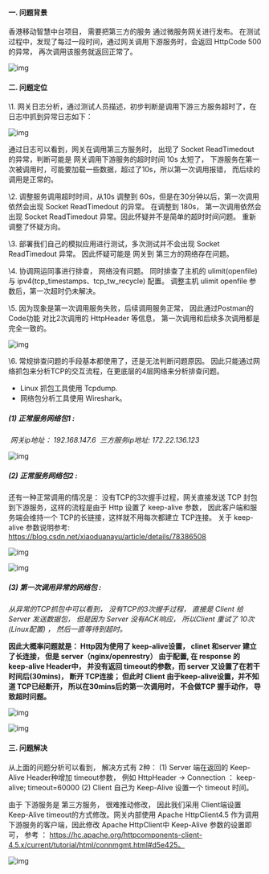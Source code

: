 #### **一. 问题背景**

香港移动智慧中台项目， 需要把第三方的服务 通过微服务网关进行发布。 在测试过程中，发现了每过一段时间，通过网关调用下游服务时，会返回 HttpCode 500的异常， 再次调用该服务就返回正常了。 


![img](http://rgwngkfs9.hn-bkt.clouddn.com/f46e30a4-26a8-42ca-b23e-c0700768d614.png)



#### **二. 问题定位**

\1. 网关日志分析，通过测试人员描述，初步判断是调用下游三方服务超时了，在日志中抓到异常日志如下：

![img](http://rgwngkfs9.hn-bkt.clouddn.com/cd473ab5-5510-4f02-9032-28a2bea274e4.png)


通过日志可以看到，网关在调用第三方服务时， 出现了 Socket ReadTimedout 的异常，判断可能是 网关调用下游服务的超时时间 10s 太短了， 下游服务在第一次被调用时，可能要加载一些数据，超过了10s，所以第一次调用报错， 而后续的调用是正常的。

\2. 调整服务调用超时时间，从10s 调整到 60s，但是在30分钟以后，第一次调用依然会出现 Socket ReadTimedout 的异常。 在调整到 180s， 第一次调用依然会出现 Socket ReadTimedout 异常。因此怀疑并不是简单的超时时间问题。 重新调整了怀疑方向。

\3. 部署我们自己的模拟应用进行测试，多次测试并不会出现 Socket ReadTimedout 异常。 因此怀疑可能是 网关到 第三方的网络存在问题。

\4. 协调网运同事进行排查， 网络没有问题。 同时排查了主机的 ulimit(openfile) 与 ipv4(tcp_timestamps、tcp_tw_recycle) 配置。 调整主机 ulimit openfile 参数后，第一次超时仍未解决。

\5. 因为现象是第一次调用服务失败，后续调用服务正常， 因此通过Postman的 Code功能 对比2次调用的 HttpHeader 等信息， 第一次调用和后续多次调用都是完全一致的。 

![img](http://rgwngkfs9.hn-bkt.clouddn.com/fc98ead5-19de-4e10-a87b-5e10974a64d7.png)




\6. 常规排查问题的手段基本都使用了，还是无法判断问题原因。 因此只能通过网络抓包来分析TCP的交互流程，在更底层的4层网络来分析排查问题。

- Linux 抓包工具使用 Tcpdump.
- 网络包分析工具使用 Wireshark。

##### **(1) 正常服务网络包1 :**

​    *网关ip地址： 192.168.147.6
​    三方服务ip地址: 172.22.136.123*


![img](http://rgwngkfs9.hn-bkt.clouddn.com/0ea2683d-73d9-4212-b395-ce8d5965948e.png)

##### **(2) 正常服务网络包2 :**


还有一种正常调用的情况是： 没有TCP的3次握手过程，网关直接发送 TCP 封包到下游服务，这样的流程是由于 Http 设置了 keep-alive 参数， 因此客户端和服务端会维持一个 TCP的长链接，这样就不用每次都建立 TCP连接。 关于 keep-alive 参数说明参考: https://blog.csdn.net/xiaoduanayu/article/details/78386508

![img](http://rgwngkfs9.hn-bkt.clouddn.com/72a8f298-dff2-44c5-a2d0-dfef732e9dd5.png)

![img](http://rgwngkfs9.hn-bkt.clouddn.com/08488882-e73f-4454-9c12-06bac27a0432.png)

##### **(3) 第一次调用异常的网络包 :**


*从异常的TCP抓包中可以看到， 没有TCP的3次握手过程， 直接是 Client 给 Server 发送数据包， 但是因为 Server 没有ACK响应， 所以Client 重试了 10次(Linux配置) ， 然后一直等待到超时。*

**因此大概率问题就是： Http因为使用了 keep-alive设置， clinet 和server 建立了长连接， 但是 server（nginx/openrestry） 由于配置, 在 response 的 keep-alive Header中， 并没有返回 timeout的参数，而 server 又设置了在若干时间后(30mins)， 断开 TCP连接； 但此时 Client 由于keep-alive设置，并不知道 TCP已经断开， 所以在30mins后的第一次调用时， 不会做TCP 握手动作， 导致超时问题。** 

![img](http://rgwngkfs9.hn-bkt.clouddn.com/70fd65b7-3c45-4aa4-a813-e1a53677b8c5.png)

 

![img](http://rgwngkfs9.hn-bkt.clouddn.com/78ae1f23-7c8a-45d1-be76-7512da2aebca.png)



#### **三. 问题解决**

从上面的问题分析可以看到， 解决方式有 2种：
 (1) Server 端在返回的 Keep-Alive Header种增加 timeout参数， 例如 HttpHeader -> Connection ： keep-alive; timeout=60000
(2) Client 自己为 Keep-Alive 设置一个 timeout 时间。

由于 下游服务是 第三方服务， 很难推动修改， 因此我们采用 Client端设置 Keep-Alive timeout的方式修改。网关内部使用 Apache HttpClient4.5 作为调用下游服务的客户端，因此修改 Apache HttpClient中 Keep-Alive 参数的设置即可， 参考 ： https://hc.apache.org/httpcomponents-client-4.5.x/current/tutorial/html/connmgmt.html#d5e425。


![img](http://rgwngkfs9.hn-bkt.clouddn.com/ad1e6da1-c67a-408f-a0a6-a7c789bee370.png)
